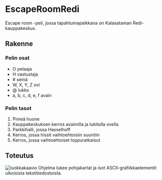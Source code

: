 # EscapeRoomRedi
Escape room -peli, jossa tapahtumapaikkana on Kalasataman Redi-kauppakeskus.

## Rakenne
### Pelin osat
- O pelaaja
- H vastustaja
- \# seinä
- W, X, Y, Z ovi
- @ lukko
- a, b, c, d, e, f avain

### Pelin tasot
1. Pimeä huone
2. Kauppakeskuksen kerros avaimilla ja lukitulla ovella
3. Parkkihalli, jossa Hasselhoff
4. Kerros, jossa hissit vaihtoehtoisiin suuntiin
5. Kerros, jossa vaihtoehtoiset loppuratkaisut

## Toteutus
![luokkakaavio](https://github.com/markojuv/EscapeRoomRedi/blob/master/luokkakaavio.png)
Ohjelma lukee pohjakartat ja isot ASCII-grafiikkaelementit ulkoisista tekstitiedostoista.
